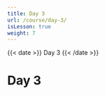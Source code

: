 ```yaml
---
title: Day 3
url: /course/day-3/
isLesson: true
weight: 7
---
```


{{< date >}} Day 3 {{< /date >}}

# Day 3
